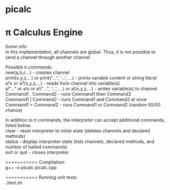 # picalc
π Calculus Engine
===========
Some info:  <br/>
In this implementation, all channels are global. Thus, it is not possible to send a channel through another channel.

Possible π commands: <br/>
new(a,b,c...) - creates channel <br/>
print(x,y,z,...) or print("...", '...', ...) - prints variable content or string literal <br/>
a?x or a?(x,y,z,...) - reads from channel into variable(s) <br/>
a!"..." or a!x or a!("...", '...', ...) or a!(x,y,z,...) - writes variable(s) to channel <br/>
Command1 . Command2 - runs Command1 then Command2 <br/>
Command1 | Command2 - runs Command1 and Command2 at once <br/>
Command1 + Command2 - runs Command1 or Command2 (random 50/50 chance) <br/>

In addition to π commands, the interpreter can accept additional commands, listed below. <br/>
clear - reset interpreter to initial state (deletes channels and declared methods) <br/>
status - display interpreter state (lists channels, declared methods, and number of halted commands) <br/>
exit or quit - closes interpreter <br/>

===========
Compilation: <br/>
g++ -o picalc picalc.cpp

===========
Running unit tests: <br/>
./test.sh